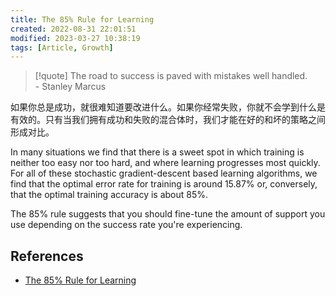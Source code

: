 ```yaml
---
title: The 85% Rule for Learning
created: 2022-08-31 22:01:51
modified: 2023-03-27 10:38:19
tags: [Article, Growth]
---
```


> [!quote]
> The road to success is paved with mistakes well handled.  
> \- Stanley Marcus

如果你总是成功，就很难知道要改进什么。如果你经常失败，你就不会学到什么是有效的。只有当我们拥有成功和失败的混合体时，我们才能在好的和坏的策略之间形成对比。

In many situations we find that there is a sweet spot in which training is neither too easy nor too hard, and where learning progresses most quickly. For all of these stochastic gradient-descent based learning algorithms, we find that the optimal error rate for training is around 15.87% or, conversely, that the optimal training accuracy is about 85%.

The 85% rule suggests that you should fine-tune the amount of support you use depending on the success rate you're experiencing.

## References

- [The 85% Rule for Learning](https://www.scotthyoung.com/blog/2022/07/05/85-percent-rule/)
